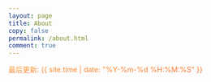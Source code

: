 ```yaml
---
layout: page
title: About
copy: false
permalink: /about.html
comment: true
---
```


<style>
.hue {
  color: #f35626;
  background-image: -webkit-linear-gradient(92deg, #f35626, #feab3a);
  -webkit-background-clip: text;
  -webkit-text-fill-color: transparent;
  -webkit-animation: hue 120s infinite linear;
}
@-webkit-keyframes hue {
  from {
    -webkit-filter: hue-rotate(0deg);
  }
  to {
    -webkit-filter: hue-rotate(-360deg);
  }
}
</style>

<p class="hue">最后更新: {{ site.time | date: "%Y-%m-%d %H:%M:%S" }}</p>

